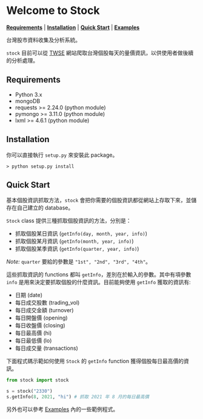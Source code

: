 # Welcome to Stock

[**Requirements**](#requirements)
| [**Installation**](#installation)
| [**Quick Start**](#quick-start)
| [**Examples**](https://github.com/Jyun-Neng/stock/tree/master/examples)


台灣股市資料收集及分析系統。

`stock` 目前可以從 [TWSE](https://www.twse.com.tw/zh/) 網站爬取台灣個股每天的量價資訊，以供使用者做後續的分析處理。


## Requirements

- Python 3.x
- mongoDB
- requests >= 2.24.0 (python module)
- pymongo >= 3.11.0 (python module)
- lxml >= 4.6.1 (python module)

## Installation

你可以直接執行 `setup.py` 來安裝此 package。

```
> python setup.py install
```

## Quick Start

基本個股資訊抓取方法，`stock` 會把你需要的個股資訊都從網站上存取下來，並儲存在自己建立的 database。

`Stock` class 提供三種抓取個股資訊的方法，分別是：
- 抓取個股某日資訊 (`getInfo(day, month, year, info)`)
- 抓取個股某月資訊 (`getInfo(month, year, info)`)
- 抓取個股某季資訊 (`getInfo(quarter, year, info)`)

*Note:* `quarter` 要給的參數是 `"1st", "2nd", "3rd", "4th"`。

這些抓取資訊的 functions 都叫 `getInfo`，差別在於輸入的參數。其中有項參數 `info` 是用來決定要抓取個股的什麼資訊。目前能夠使用 `getInfo` 獲取的資訊有:
- 日期 (date)
- 每日成交股數 (trading_vol)
- 每日成交金額 (turnover)
- 每日開盤價 (opening)
- 每日收盤價 (closing)
- 每日最高價 (hi)
- 每日最低價 (lo)
- 每日成交量 (transactions)

下面程式碼示範如何使用 `Stock` 的 `getInfo` function 獲得個股每日最高價的資訊。

```python
from stock import stock

s = stock("2330")
s.getInfo(8, 2021, "hi") # 抓取 2021 年 8 月的每日最高價
```
另外也可以參考 [Examples](https://github.com/Jyun-Neng/stock/tree/master/examples) 內的一些範例程式。